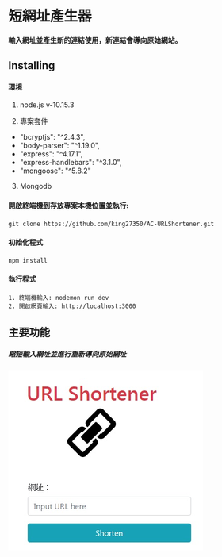 # 短網址產生器

#### 輸入網址並產生新的連結使用，新連結會導向原始網站。

## Installing

#### 環境

1.  node.js v-10.15.3

2.  專案套件
+ "bcryptjs": "^2.4.3",
+ "body-parser": "^1.19.0",
+ "express": "^4.17.1",
+ "express-handlebars": "^3.1.0",
+ "mongoose": "^5.8.2"
3.  Mongodb


#### 開啟終端機到存放專案本機位置並執行:
```
git clone https://github.com/king27350/AC-URLShortener.git
```
#### 初始化程式

```
npm install
```

#### 執行程式

```
1. 終端機輸入: nodemon run dev
2. 開啟網頁輸入: http://localhost:3000
```

## 主要功能

##### 縮短輸入網址並進行重新導向原始網址



![image](https://github.com/king27350/AC-URLShortener/blob/master/public/index.jpg?raw=true)
